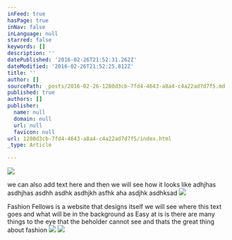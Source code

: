 ```yaml
---
inFeed: true
hasPage: true
inNav: false
inLanguage: null
starred: false
keywords: []
description: ''
datePublished: '2016-02-26T21:52:31.262Z'
dateModified: '2016-02-26T21:52:25.812Z'
title: ''
author: []
sourcePath: _posts/2016-02-26-1280d3cb-7fd4-4643-a8a4-c4a22ad7d7f5.md
published: true
authors: []
publisher:
  name: null
  domain: null
  url: null
  favicon: null
url: 1280d3cb-7fd4-4643-a8a4-c4a22ad7d7f5/index.html
_type: Article

---
```

![](https://the-grid-user-content.s3-us-west-2.amazonaws.com/105d02b1-0e1e-4bf9-90c3-f5d3c96fb2b0.jpg)

we can also add text here and then we will see how it looks like adhjhas asdhjhas asdhh asdhk  asdhjkh  asfhk aha asdjhk asdhksad ![](https://the-grid-user-content.s3-us-west-2.amazonaws.com/430915b9-b3ed-4910-88bd-8a7126225338.jpg)

Fashion Fellows is a website that designs itself we will see where this text goes and what will be in the background as Easy at is is there are many things to the eye that the beholder cannot see and thats the great thing about fashion
![](https://the-grid-user-content.s3-us-west-2.amazonaws.com/2381ce38-ffe2-47fb-92f2-f6272db8b984.jpg)
![](https://the-grid-user-content.s3-us-west-2.amazonaws.com/0447ef0d-735a-42fe-a77b-dd5fee4276cb.jpg)